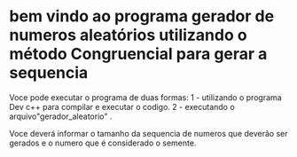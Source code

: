 # bem vindo ao programa gerador de numeros aleatórios utilizando o método Congruencial para gerar a sequencia

Voce pode executar o programa de duas formas:
1 - utilizando o programa Dev c++ para compilar e executar o codigo.
2 - executando o arquivo"gerador_aleatorio" .

Voce deverá informar o tamanho da sequencia de numeros que deverão ser gerados e o numero que é considerado o semente.
